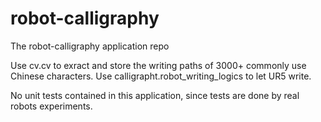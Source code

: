 # robot-calligraphy

The robot-calligraphy application repo

Use cv.cv to exract and store the writing paths of 3000+ commonly use Chinese characters.
Use calligrapht.robot_writing_logics to let UR5 write.

No unit tests contained in this application, since tests are done by real robots experiments.

